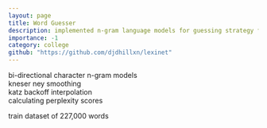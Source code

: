 ```yaml
---
layout: page
title: Word Guesser
description: implemented n-gram language models for guessing strategy for the word guess challenge
importance: -1
category: college
github: "https://github.com/djdhillxn/lexinet"
---
```


bi-directional character n-gram models \
kneser ney smoothing \
katz backoff interpolation \
calculating perplexity scores 


train dataset of 227,000 words